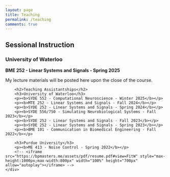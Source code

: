 ```yaml
---
layout: page
title: Teaching
permalink: /teaching
comments: true
---
```


<div class="row justify-content-between">
    <div class="col-md-8 pr-5">
        <h2>Sessional Instruction</h2>
        <h3>University of Waterloo</h3>
        <p><b>BME 252 - Linear Systems and Signals - Spring 2025</b></p>
        <p>My lecture materials will be posted here upon the close of the course.</p>

        <h2>Teaching Assistantships</h2>
        <h3>University of Waterloo</h3>
        <p><b>SYDE 552 - Computational Neuroscience - Winter 2025</b></p>
        <p><b>MTE 252 - Linear Systems and Signals - Fall 2024</b></p>
        <p><b>SYDE 252 - Linear Systems and Signals - Spring 2024</b></p>
        <p><b>SYDE 556/750 - Simulating Neurobiological Systems - Fall 2023</b></p>
        <p><b>SYDE 252 - Linear Systems and Signals - Fall 2023</b></p>
        <p><b>SYDE 252 - Linear Systems and Signals - Spring 2023</b></p>
        <p><b>BME 101 - Communication in Biomedical Engineering - Fall 2022</b></p>

        <h3>Purdue University</h3>
        <p><b>ME 413 - Noise Control - Spring 2022</b></p>
        <!-- <iframe src="https://bpmasters.me/assets/pdf/resume.pdf#view=FitW" style="max-height:1000px;max-width:800px" width="100%" height="700px" allow="autoplay"></iframe> -->
    </div>
</div>
